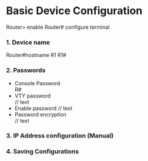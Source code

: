 # Basic Device Configuration

Router> enable
Router# configure terminal
### 1. Device name 
Router#hostname R1
R1#
### 2. Passwords
* Console Password  
R#
* VTY password  
// text
* Enable password
// text
* Password encryption  
// text
### 3. IP Address configuration (Manual)
### 4. Saving Configurations

